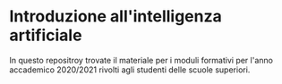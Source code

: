 # Introduzione all'intelligenza artificiale

In questo repositroy trovate il materiale per i moduli formativi per l'anno accademico 2020/2021 rivolti agli studenti delle scuole superiori.
